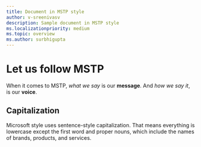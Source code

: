 ```yaml
---
title: Document in MSTP style
author: v-sreenivasv
description: Sample document in MSTP style
ms.localizationpriority: medium
ms.topic: overview
ms.author: surbhigupta
---
```

# Let us follow MSTP 

When it comes to MSTP, *what we say* is our **message**. And *how we say it*, is our **voice**.

## Capitalization

Microsoft style uses sentence-style capitalization. That means everything is lowercase except the first word and proper nouns, which include the names of brands, products, and services. 




